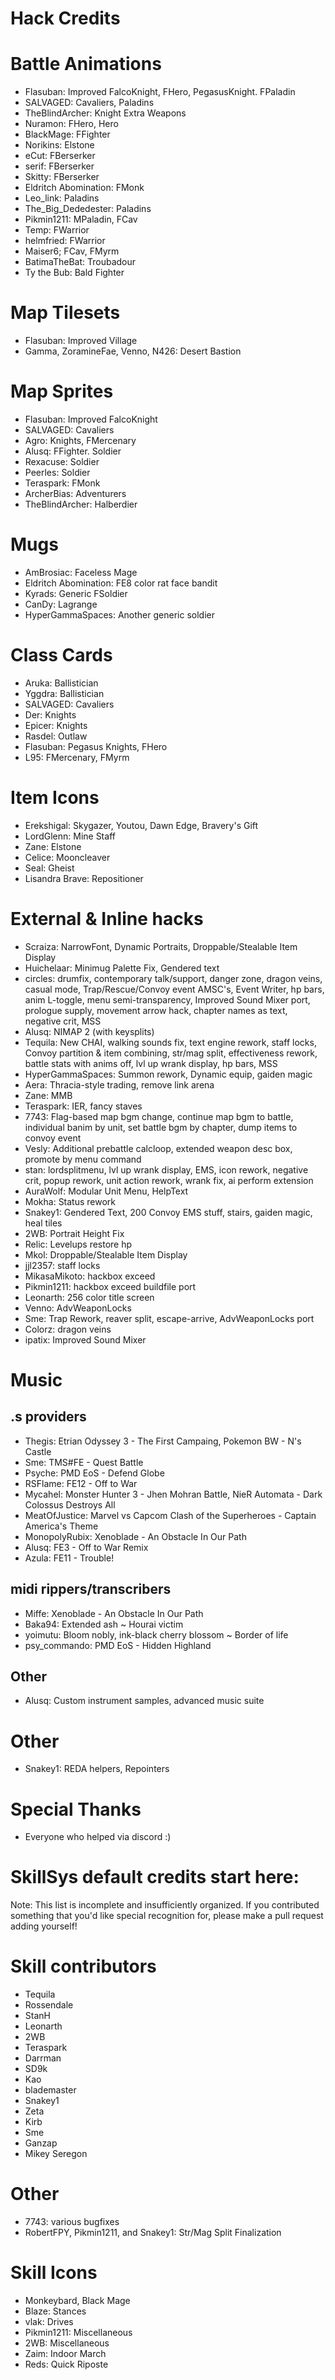 # Hack Credits


# Battle Animations

- Flasuban: Improved FalcoKnight, FHero, PegasusKnight. FPaladin
- SALVAGED: Cavaliers, Paladins
- TheBlindArcher: Knight Extra Weapons
- Nuramon: FHero, Hero
- BlackMage: FFighter
- Norikins: Elstone
- eCut: FBerserker
- serif: FBerserker
- Skitty: FBerserker
- Eldritch Abomination: FMonk
- Leo_link: Paladins
- The_Big_Dededester: Paladins
- Pikmin1211: MPaladin, FCav
- Temp: FWarrior
- helmfried: FWarrior
- Maiser6; FCav, FMyrm
- BatimaTheBat: Troubadour
- Ty the Bub: Bald Fighter

# Map Tilesets

- Flasuban: Improved Village
- Gamma, ZoramineFae, Venno, N426: Desert Bastion

# Map Sprites

- Flasuban: Improved FalcoKnight
- SALVAGED: Cavaliers
- Agro: Knights, FMercenary
- Alusq: FFighter. Soldier
- Rexacuse: Soldier
- Peerles: Soldier
- Teraspark: FMonk
- ArcherBias: Adventurers
- TheBlindArcher: Halberdier

# Mugs

- AmBrosiac: Faceless Mage
- Eldritch Abomination: FE8 color rat face bandit
- Kyrads: Generic FSoldier
- CanDy: Lagrange
- HyperGammaSpaces: Another generic soldier

# Class Cards

- Aruka: Ballistician
- Yggdra: Ballistician
- SALVAGED: Cavaliers
- Der: Knights
- Epicer: Knights
- Rasdel: Outlaw
- Flasuban: Pegasus Knights, FHero
- L95: FMercenary, FMyrm

# Item Icons
- Erekshigal: Skygazer, Youtou, Dawn Edge, Bravery's Gift
- LordGlenn: Mine Staff
- Zane: Elstone
- Celice: Mooncleaver
- Seal: Gheist
- Lisandra Brave: Repositioner

# External & Inline hacks

- Scraiza: NarrowFont, Dynamic Portraits, Droppable/Stealable Item Display
- Huichelaar: Minimug Palette Fix, Gendered text
- circles: drumfix, contemporary talk/support, danger zone, dragon veins, casual mode, Trap/Rescue/Convoy event AMSC's, Event Writer, hp bars, anim L-toggle, menu semi-transparency, Improved Sound Mixer port, prologue supply, movement arrow hack, chapter names as text, negative crit, MSS
- Alusq: NIMAP 2 (with keysplits)
- Tequila: New CHAI, walking sounds fix, text engine rework, staff locks, Convoy partition & item combining, str/mag split, effectiveness rework, battle stats with anims off, lvl up wrank display, hp bars, MSS
- HyperGammaSpaces: Summon rework, Dynamic equip, gaiden magic
- Aera: Thracia-style trading, remove link arena
- Zane: MMB
- Teraspark: IER, fancy staves
- 7743: Flag-based map bgm change, continue map bgm to battle, individual banim by unit, set battle bgm by chapter, dump items to convoy event
- Vesly: Additional prebattle calcloop, extended weapon desc box, promote by menu command
- stan: lordsplitmenu, lvl up wrank display, EMS, icon rework, negative crit, popup rework, unit action rework, wrank fix, ai perform extension
- AuraWolf: Modular Unit Menu, HelpText
- Mokha: Status rework
- Snakey1: Gendered Text, 200 Convoy EMS stuff, stairs, gaiden magic, heal tiles
- 2WB: Portrait Height Fix
- Relic: Levelups restore hp
- Mkol: Droppable/Stealable Item Display
- jjl2357: staff locks
- MikasaMikoto: hackbox exceed
- Pikmin1211: hackbox exceed buildfile port
- Leonarth: 256 color title screen
- Venno: AdvWeaponLocks
- Sme: Trap Rework, reaver split, escape-arrive, AdvWeaponLocks port
- Colorz: dragon veins
- ipatix: Improved Sound Mixer

# Music

## .s providers
- Thegis: Etrian Odyssey 3 - The First Campaing, Pokemon BW - N's Castle
- Sme: TMS#FE - Quest Battle
- Psyche: PMD EoS - Defend Globe
- RSFlame: FE12 - Off to War
- Mycahel: Monster Hunter 3 - Jhen Mohran Battle, NieR Automata - Dark Colossus Destroys All 
- MeatOfJustice: Marvel vs Capcom Clash of the Superheroes - Captain America's Theme
- MonopolyRubix: Xenoblade - An Obstacle In Our Path
- Alusq: FE3 - Off to War Remix
- Azula: FE11 - Trouble!

## midi rippers/transcribers
- Miffe: Xenoblade - An Obstacle In Our Path
- Baka94: Extended ash ~ Hourai victim
- yoimutu: Bloom nobly, ink-black cherry blossom ~ Border of life
- psy_commando: PMD EoS - Hidden Highland

## Other
- Alusq: Custom instrument samples, advanced music suite

# Other

- Snakey1: REDA helpers, Repointers

# Special Thanks

- Everyone who helped via discord :)

# SkillSys default credits start here:

Note: This list is incomplete and insufficiently organized. If you contributed
something that you'd like special recognition for, please make a pull request
adding yourself!

# Skill contributors

- Tequila
- Rossendale
- StanH
- Leonarth
- 2WB
- Teraspark
- Darrman
- SD9k
- Kao
- blademaster
- Snakey1
- Zeta
- Kirb
- Sme
- Ganzap
- Mikey Seregon

# Other

- 7743: various bugfixes
- RobertFPY, Pikmin1211, and Snakey1: Str/Mag Split Finalization

# Skill Icons

- Monkeybard, Black Mage
- Blaze: Stances
- vlak: Drives
- Pikmin1211: Miscellaneous
- 2WB: Miscellaneous
- Zaim: Indoor March
- Reds: Quick Riposte
